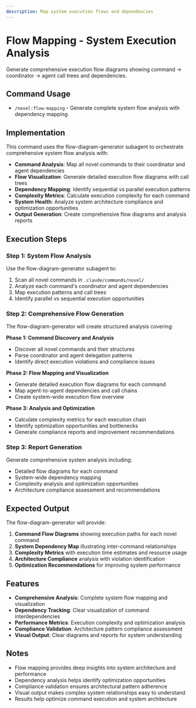 ```yaml
---
description: Map system execution flows and dependencies
---
```


# Flow Mapping - System Execution Analysis

Generate comprehensive execution flow diagrams showing command  ->  coordinator  ->  agent call trees and dependencies.

## Command Usage

- `/novel:flow-mapping` - Generate complete system flow analysis with dependency mapping

## Implementation

This command uses the flow-diagram-generator subagent to orchestrate comprehensive system flow analysis with:

- **Command Analysis**: Map all novel commands to their coordinator and agent dependencies
- **Flow Visualization**: Generate detailed execution flow diagrams with call trees
- **Dependency Mapping**: Identify sequential vs parallel execution patterns
- **Complexity Metrics**: Calculate execution complexity for each command
- **System Health**: Analyze system architecture compliance and optimization opportunities
- **Output Generation**: Create comprehensive flow diagrams and analysis reports

## Execution Steps

### Step 1: System Flow Analysis

Use the flow-diagram-generator subagent to:
1. Scan all novel commands in `.claude/commands/novel/`
2. Analyze each command's coordinator and agent dependencies
3. Map execution patterns and call trees
4. Identify parallel vs sequential execution opportunities

### Step 2: Comprehensive Flow Generation

The flow-diagram-generator will create structured analysis covering:

**Phase 1: Command Discovery and Analysis**
- Discover all novel commands and their structures
- Parse coordinator and agent delegation patterns
- Identify direct execution violations and compliance issues

**Phase 2: Flow Mapping and Visualization**
- Generate detailed execution flow diagrams for each command
- Map agent-to-agent dependencies and call chains
- Create system-wide execution flow overview

**Phase 3: Analysis and Optimization**
- Calculate complexity metrics for each execution chain
- Identify optimization opportunities and bottlenecks
- Generate compliance reports and improvement recommendations

### Step 3: Report Generation

Generate comprehensive system analysis including:
- Detailed flow diagrams for each command
- System-wide dependency mapping
- Complexity analysis and optimization opportunities
- Architecture compliance assessment and recommendations

## Expected Output

The flow-diagram-generator will provide:

1. **Command Flow Diagrams** showing execution paths for each novel command
2. **System Dependency Map** illustrating inter-command relationships
3. **Complexity Metrics** with execution time estimates and resource usage
4. **Architecture Compliance** analysis with violation identification
5. **Optimization Recommendations** for improving system performance

## Features

- **Comprehensive Analysis**: Complete system flow mapping and visualization
- **Dependency Tracking**: Clear visualization of command interdependencies
- **Performance Metrics**: Execution complexity and optimization analysis
- **Compliance Validation**: Architecture pattern compliance assessment
- **Visual Output**: Clear diagrams and reports for system understanding

## Notes

- Flow mapping provides deep insights into system architecture and performance
- Dependency analysis helps identify optimization opportunities
- Compliance validation ensures architectural pattern adherence
- Visual output makes complex system relationships easy to understand
- Results help optimize command execution and system architecture